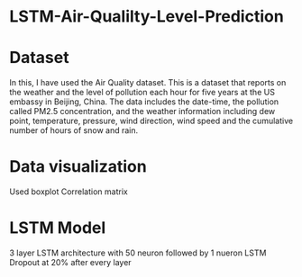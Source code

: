 # LSTM-Air-Qualilty-Level-Prediction

# Dataset #
In this, I have used the Air Quality dataset. This is a dataset that reports on the weather and the level of pollution each hour for five years at the US embassy in Beijing, China. The data includes the date-time, the pollution called PM2.5 concentration, and the weather information including dew point, temperature, pressure, wind direction, wind speed and the cumulative number of hours of snow and rain.

# Data visualization #
Used boxplot
Correlation matrix

# LSTM Model #
3 layer LSTM architecture with 50 neuron followed by 1 nueron LSTM
Dropout at 20% after every layer
